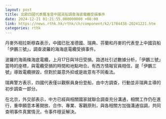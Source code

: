 ```yaml
---
layout: post
title: 北歐四國代表獲准登中國貨船調查海底電纜受損事件
date: 2024-12-21 01:21:55.000000000 +08:00
link: https://news.rthk.hk/rthk/ch/component/k2/1784438-20241221.htm
categories: rthk
---
```


丹麥外相拉斯穆森表示，中國已批准德國、瑞典、芬蘭和丹麥的代表登上中國貨船「伊鵬三號」，調查波羅的海海底電纜受損事件。

波羅的海兩條海底電纜，上月17日與18日受損。路透社引述數據分析，「伊鵬三號」當時的座標，與電纜受損的時間和地點吻合。有西方情報官員相信，是「伊鵬三號」導致電纜損毀，但對於屬意外抑或是故意有不同看法。

瑞典警方表示，四國代表僅以觀察員身份登船，由中方調查，行動並非瑞典主導的初步調查一部分。

在北京，外交部表示，中方已經與相關國家就聯合調查充分溝通，相關工作仍在進行，重申願意本著開放、合作、專業、客觀原則，與各相關方加強溝通協調，共同查明事件真實情況，令事件穩妥解決。
